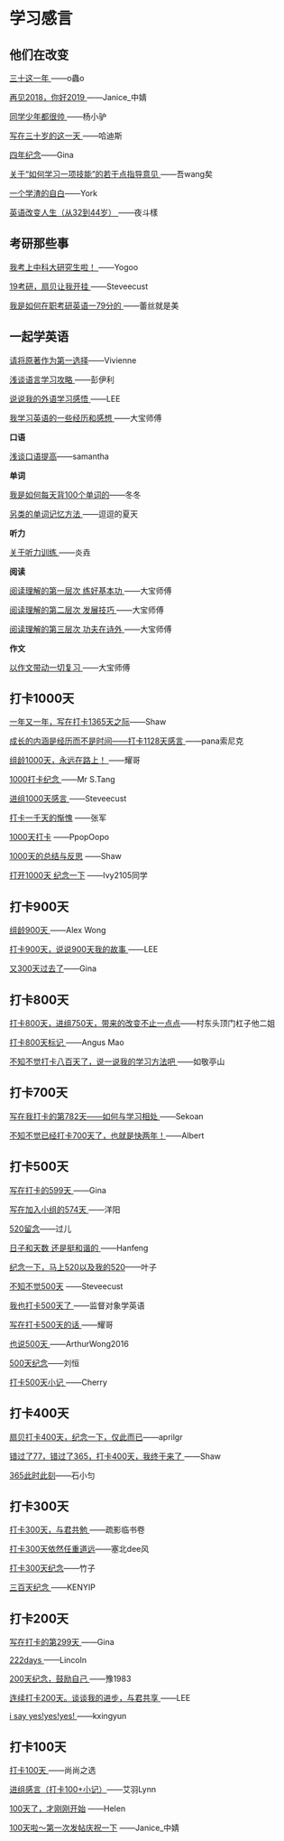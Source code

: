 # 学习感言

## 他们在改变
[三十这一年 ](https://www.shanbay.com/team/thread/44584/3104229/)——o蟲o

[再见2018，你好2019 ](https://www.shanbay.com/team/thread/44584/3106528/)——Janice_中婧

[同学少年都很帅 ](https://www.shanbay.com/team/thread/44584/3100073/)——杨小驴

[写在三十岁的这一天 ](https://www.shanbay.com/team/thread/44584/3180144/)——哈迪斯

[四年纪念](https://www.shanbay.com/team/thread/44584/3189098/)——Gina

[关于“如何学习一项技能”的若干点指导意见 ](https://www.shanbay.com/team/thread/44584/3189662/)——吾wang矣

[一个学渣的自白](https://www.shanbay.com/team/thread/44584/3189467/)——York 

[英语改变人生（从32到44岁） ](https://www.shanbay.com/team/thread/44584/1275220/)——夜斗樣

## 考研那些事
[我考上中科大研究生啦！ ](https://www.shanbay.com/team/thread/44584/3134421/)——Yogoo

[19考研，扇贝让我开挂 ](https://www.shanbay.com/team/thread/44584/3132145/)——Steveecust

[我是如何在职考研英语一79分的 ](https://www.shanbay.com/team/thread/44584/3126213/)——蕾丝就是美

## 一起学英语
[请将原著作为第一选择](https://www.shanbay.com/team/thread/44584/3189226/)——Vivienne 

[浅谈语言学习攻略 ](https://www.shanbay.com/team/thread/44584/3188716/)——彭伊利

[说说我的外语学习感悟 ](https://www.shanbay.com/team/thread/44584/3139119/)——LEE

[我学习英语的一些经历和感想 ](https://www.shanbay.com/team/thread/44584/1336006/)——大宝师傅

**口语**

[浅谈口语提高](https://www.shanbay.com/team/thread/44584/3188218/)——samantha

**单词**

[我是如何每天背100个单词的](https://www.shanbay.com/team/thread/44584/3187972/)——冬冬

[另类的单词记忆方法 ](https://www.shanbay.com/team/thread/44584/1287148/)——逗逗的夏天

**听力**

[关于听力训练 ](https://www.shanbay.com/team/thread/44584/1451956/)——炎垚

**阅读**

[阅读理解的第一层次 练好基本功 ](https://www.shanbay.com/team/thread/44584/1343785/)——大宝师傅

[阅读理解的第二层次 发展技巧 ](https://www.shanbay.com/team/thread/44584/1344100/)——大宝师傅

[阅读理解的第三层次 功夫在诗外 ](https://www.shanbay.com/team/thread/44584/1344943/)——大宝师傅

**作文**

[以作文带动一切复习 ](https://www.shanbay.com/team/thread/44584/1336234/)——大宝师傅


## 打卡1000天

[一年又一年，写在打卡1365天之际](https://www.shanbay.com/team/thread/44584/3099928/)——Shaw

[成长的内涵是经历而不是时间——打卡1128天感言 ](https://www.shanbay.com/team/thread/44584/2959963/)——pana索尼克



[组龄1000天，永远在路上！ ](https://www.shanbay.com/team/thread/44584/3130052/)——耀哥

[1000打卡纪念 ](https://www.shanbay.com/team/thread/44584/3177628/)——Mr S.Tang

[进组1000天感言 ](https://www.shanbay.com/team/thread/44584/3111839/)——Steveecust

[打卡一千天的惭愧](https://www.shanbay.com/team/thread/44584/3114711/) ——张军

[1000天打卡](https://www.shanbay.com/team/thread/44584/2985619/) ——PpopOopo

[1000天的总结与反思](https://www.shanbay.com/team/thread/44584/2527903/) ——Shaw

[打开1000天 纪念一下](https://www.shanbay.com/team/thread/44584/2961211/) ——Ivy2105同学

## 打卡900天

[组龄900天 ](https://www.shanbay.com/team/thread/44584/3112816/)——Alex Wong

[打卡900天，说说900天我的故事 ](https://www.shanbay.com/team/thread/44584/3112931/)——LEE

[又300天过去了](https://www.shanbay.com/team/thread/44584/2916994/)——Gina

## 打卡800天

[打卡800天，进组750天，带来的改变不止一点点](https://www.shanbay.com/team/thread/44584/3128875/)——村东头顶门杠子他二姐

[打卡800天标记 ](https://www.shanbay.com/team/thread/44584/2998468/)——Angus Mao

[不知不觉打卡八百天了，说一说我的学习方法吧 ](https://www.shanbay.com/team/thread/44584/3061372/)——如敬亭山

## 打卡700天
[写在我打卡的第782天——如何与学习相处 ](https://www.shanbay.com/team/thread/44584/3189099/)——Sekoan

[不知不觉已经打卡700天了，也就是快两年！](https://www.shanbay.com/team/thread/44584/2351893/)——Albert

## 打卡500天
[写在打卡的599天 ](https://www.shanbay.com/team/thread/44584/2221312/)——Gina

[写在加入小组的574天 ](https://www.shanbay.com/team/thread/44584/3186008/)——洋阳

[520留念](https://www.shanbay.com/team/thread/44584/2952445/)——过儿

[日子和天数 还是挺和谐的 ](https://www.shanbay.com/team/thread/44584/2554912/)——Hanfeng

[纪念一下，马上520以及我的520](https://www.shanbay.com/team/thread/44584/2937034/)——叶子

[不知不觉500天](https://www.shanbay.com/team/thread/44584/2324995/) ——Steveecust

[我也打卡500天了 ](https://www.shanbay.com/team/thread/44584/2333329/)——监督对象学英语

[写在打卡500天的话 ](https://www.shanbay.com/team/thread/44584/2325676/)——耀哥

[也说500天 ](https://www.shanbay.com/team/thread/44584/2327173/)——ArthurWong2016

[500天纪念](https://www.shanbay.com/team/thread/44584/1871395/)——刘恒

[打卡500天小记 ](https://www.shanbay.com/team/thread/44584/1019773/)——Cherry

## 打卡400天

[扇贝打卡400天，纪念一下，仅此而已](https://www.shanbay.com/team/thread/44584/1201795/)——aprilgr

[错过了77，错过了365，打卡400天，我终于来了 ](https://www.shanbay.com/team/thread/44584/1263700/)——Shaw

[365此时此刻](https://www.shanbay.com/team/thread/44584/2868016/)——石小匀

## 打卡300天

[打卡300天，与君共勉 ](https://www.shanbay.com/team/thread/44584/3127676/)——疏影临书卷

[打卡300天依然任重道远](https://www.shanbay.com/team/thread/44584/2949058/)——塞北dee风

[打卡300天纪念](https://www.shanbay.com/team/thread/44584/1110283/)——竹子

[三百天纪念 ](https://www.shanbay.com/team/thread/44584/1445119/)——KENYIP

## 打卡200天

[写在打卡的第299天 ](https://www.shanbay.com/team/thread/44584/1632604/)——Gina

[222days ](https://www.shanbay.com/team/thread/44584/1733494/)——Lincoln

[200天纪念，鼓励自己 ](https://www.shanbay.com/team/thread/44584/1076812/)——豫1983

[连续打卡200天。谈谈我的进步，与君共享 ](https://www.shanbay.com/team/thread/44584/1939234/)——LEE

[i say yes!yes!yes! ](https://www.shanbay.com/team/thread/44584/1772824/)——kxingyun

## 打卡100天

[打卡100天 ](https://www.shanbay.com/team/thread/44584/1456714/)——尚尚之选

[进组感言（打卡100+小记）](https://www.shanbay.com/team/thread/44584/966553/)——艾羽Lynn

[100天了，才刚刚开始](https://www.shanbay.com/team/thread/44584/1258072/) ——Helen

[100天啦～第一次发帖庆祝一下](https://www.shanbay.com/team/thread/44584/1476454/) ——Janice_中婧